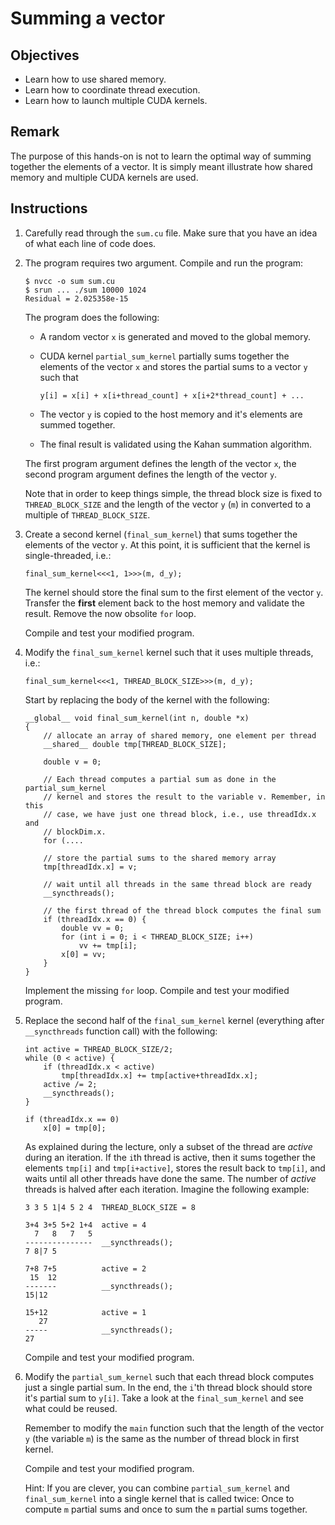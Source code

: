 # Summing a vector

## Objectives

 - Learn how to use shared memory.
 - Learn how to coordinate thread execution.
 - Learn how to launch multiple CUDA kernels.

## Remark

The purpose of this hands-on is not to learn the optimal way of summing together
the elements of a vector. It is simply meant illustrate how shared memory and
multiple CUDA kernels are used.
 
## Instructions

 1. Carefully read through the `sum.cu` file. Make sure that you have an idea
    of what each line of code does.

 2. The program requires two argument. Compile and run the program:
 
    ```
    $ nvcc -o sum sum.cu
    $ srun ... ./sum 10000 1024
    Residual = 2.025358e-15
    ```
    
    The program does the following:
     
     - A random vector `x` is generated and moved to the global memory.
     
     - CUDA kernel `partial_sum_kernel` partially sums together the elements
       of the vector `x` and stores the partial sums to a vector `y` such that
       
       ```
       y[i] = x[i] + x[i+thread_count] + x[i+2*thread_count] + ...
       ```
       
     - The vector `y` is copied to the host memory and it's elements are summed
       together.
    
     - The final result is validated using the Kahan summation algorithm.
     
    The first program argument defines the length of the vector `x`, the second
    program argument defines the length of the vector `y`.
    
    Note that in order to keep things simple, the thread block size is fixed
    to `THREAD_BLOCK_SIZE` and the length of the vector `y` (`m`) in converted
    to a multiple of `THREAD_BLOCK_SIZE`.

 3. Create a second kernel (`final_sum_kernel`) that sums together the elements
    of the vector `y`. At this point, it is sufficient that the kernel is
    single-threaded, i.e.:
    
    ```
    final_sum_kernel<<<1, 1>>>(m, d_y);
    ```
    
    The kernel should store the final sum to the first element of the vector
    `y`. Transfer the **first** element back to the host memory and validate 
    the result. Remove the now obsolite `for` loop.
    
    Compile and test your modified program.

 4. Modify the `final_sum_kernel` kernel such that it uses multiple threads,
    i.e.:
 
    ```
    final_sum_kernel<<<1, THREAD_BLOCK_SIZE>>>(m, d_y);
    ```
    
    Start by replacing the body of the kernel with the following:
    
    ```
    __global__ void final_sum_kernel(int n, double *x)
    {
        // allocate an array of shared memory, one element per thread
        __shared__ double tmp[THREAD_BLOCK_SIZE];
    
        double v = 0;
        
        // Each thread computes a partial sum as done in the partial_sum_kernel
        // kernel and stores the result to the variable v. Remember, in this
        // case, we have just one thread block, i.e., use threadIdx.x and
        // blockDim.x.
        for (....
    
        // store the partial sums to the shared memory array
        tmp[threadIdx.x] = v;
        
        // wait until all threads in the same thread block are ready
        __syncthreads();
        
        // the first thread of the thread block computes the final sum
        if (threadIdx.x == 0) {
            double vv = 0;
            for (int i = 0; i < THREAD_BLOCK_SIZE; i++)
                vv += tmp[i];
            x[0] = vv;
        }
    }
    ```
    
    Implement the missing `for` loop. Compile and test your modified program.
    
 5. Replace the second half of the `final_sum_kernel` kernel (everything after
    `__syncthreads` function call) with the following:
    
    ```
    int active = THREAD_BLOCK_SIZE/2;
    while (0 < active) {
        if (threadIdx.x < active)
            tmp[threadIdx.x] += tmp[active+threadIdx.x];
        active /= 2;
        __syncthreads();
    }

    if (threadIdx.x == 0)
        x[0] = tmp[0];
    ```
    
    As explained during the lecture, only a subset of the thread are *active*
    during an iteration. If the `i`th thread is active, then it sums together
    the elements `tmp[i]` and `tmp[i+active]`, stores the result back to
    `tmp[i]`, and waits until all other threads have done the same. The number
    of *active* threads is halved after each iteration. Imagine the following
    example:
    
    ```
    3 3 5 1|4 5 2 4  THREAD_BLOCK_SIZE = 8
    
    3+4 3+5 5+2 1+4  active = 4
      7   8   7   5
    ---------------  __syncthreads();
    7 8|7 5
    
    7+8 7+5          active = 2
     15  12
    -------          __syncthreads();
    15|12
    
    15+12            active = 1
       27
    -----            __syncthreads();
    27
    ```
    
    Compile and test your modified program.

 6. Modify the `partial_sum_kernel` such that each thread block computes just
    a single partial sum. In the end, the `i`'th thread block should store it's
    partial sum to `y[i]`. Take a look at the `final_sum_kernel` and see what
    could be reused.
    
    Remember to modify the `main` function such that the length of the vector
    `y` (the variable `m`) is the same as the number of thread block in first
    kernel.
    
    Compile and test your modified program.
    
    Hint: If you are clever, you can combine `partial_sum_kernel` and
    `final_sum_kernel` into a single kernel that is called twice: Once to
    compute `m` partial sums and once to sum the `m` partial sums together.
    
